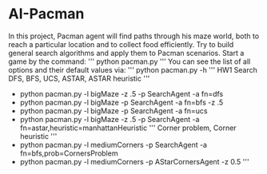 # AI-Pacman
In this project, Pacman agent will find paths through his maze world, both to reach a particular location and to collect food efficiently. Try to build general search algorithms and apply them to Pacman scenarios.
Start a game by the command:
'''
python pacman.py
'''
You can see the list of all options and their default values via:
'''
python pacman.py -h
'''
HW1 Search
DFS, BFS, UCS, ASTAR, ASTAR heuristic
'''
- python pacman.py -l bigMaze -z .5 -p SearchAgent -a fn=dfs
- python pacman.py -l bigMaze -p SearchAgent -a fn=bfs -z .5
- python pacman.py -l bigMaze -p SearchAgent -a fn=ucs
- python pacman.py -l bigMaze -z .5 -p SearchAgent -a fn=astar,heuristic=manhattanHeuristic
'''
Corner problem, Corner heuristic
'''
- python pacman.py -l mediumCorners -p SearchAgent -a fn=bfs,prob=CornersProblem
- python pacman.py -l mediumCorners -p AStarCornersAgent -z 0.5
'''
